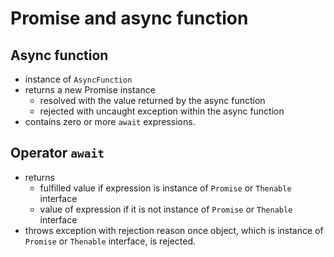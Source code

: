 # Promise and async function

## Async function
- instance of `AsyncFunction`
- returns a new Promise instance
  - resolved with the value returned by the async function
  - rejected with uncaught exception within the async function
- contains zero or more `await` expressions.

## Operator `await`
- returns 
  - fulfilled value if expression is instance of `Promise` or `Thenable` interface
  - value of expression if it is not instance of `Promise` or `Thenable` interface
- throws exception with rejection reason once object, which is instance of `Promise` or `Thenable` interface, is rejected.